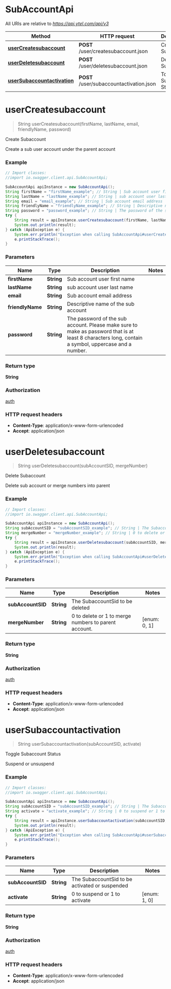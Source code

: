# SubAccountApi

All URIs are relative to *https://api.ytel.com/api/v3*

Method | HTTP request | Description
------------- | ------------- | -------------
[**userCreatesubaccount**](SubAccountApi.md#userCreatesubaccount) | **POST** /user/createsubaccount.json | Create Subaccount
[**userDeletesubaccount**](SubAccountApi.md#userDeletesubaccount) | **POST** /user/deletesubaccount.json | Delete Subaccount
[**userSubaccountactivation**](SubAccountApi.md#userSubaccountactivation) | **POST** /user/subaccountactivation.json | Toggle Subaccount Status


<a name="userCreatesubaccount"></a>
# **userCreatesubaccount**
> String userCreatesubaccount(firstName, lastName, email, friendlyName, password)

Create Subaccount

Create a sub user account under the parent account

### Example
```java
// Import classes:
//import io.swagger.client.api.SubAccountApi;

SubAccountApi apiInstance = new SubAccountApi();
String firstName = "firstName_example"; // String | Sub account user first name
String lastName = "lastName_example"; // String | sub account user last name
String email = "email_example"; // String | Sub account email address
String friendlyName = "friendlyName_example"; // String | Descriptive name of the sub account
String password = "password_example"; // String | The password of the sub account.  Please make sure to make as password that is at least 8 characters long, contain a symbol, uppercase and a number.
try {
    String result = apiInstance.userCreatesubaccount(firstName, lastName, email, friendlyName, password);
    System.out.println(result);
} catch (ApiException e) {
    System.err.println("Exception when calling SubAccountApi#userCreatesubaccount");
    e.printStackTrace();
}
```

### Parameters

Name | Type | Description  | Notes
------------- | ------------- | ------------- | -------------
 **firstName** | **String**| Sub account user first name |
 **lastName** | **String**| sub account user last name |
 **email** | **String**| Sub account email address |
 **friendlyName** | **String**| Descriptive name of the sub account |
 **password** | **String**| The password of the sub account.  Please make sure to make as password that is at least 8 characters long, contain a symbol, uppercase and a number. |

### Return type

**String**

### Authorization

[auth](../README.md#auth)

### HTTP request headers

 - **Content-Type**: application/x-www-form-urlencoded
 - **Accept**: application/json

<a name="userDeletesubaccount"></a>
# **userDeletesubaccount**
> String userDeletesubaccount(subAccountSID, mergeNumber)

Delete Subaccount

Delete sub account or merge numbers into parent

### Example
```java
// Import classes:
//import io.swagger.client.api.SubAccountApi;

SubAccountApi apiInstance = new SubAccountApi();
String subAccountSID = "subAccountSID_example"; // String | The SubaccountSid to be deleted
String mergeNumber = "mergeNumber_example"; // String | 0 to delete or 1 to merge numbers to parent account.
try {
    String result = apiInstance.userDeletesubaccount(subAccountSID, mergeNumber);
    System.out.println(result);
} catch (ApiException e) {
    System.err.println("Exception when calling SubAccountApi#userDeletesubaccount");
    e.printStackTrace();
}
```

### Parameters

Name | Type | Description  | Notes
------------- | ------------- | ------------- | -------------
 **subAccountSID** | **String**| The SubaccountSid to be deleted |
 **mergeNumber** | **String**| 0 to delete or 1 to merge numbers to parent account. | [enum: 0, 1]

### Return type

**String**

### Authorization

[auth](../README.md#auth)

### HTTP request headers

 - **Content-Type**: application/x-www-form-urlencoded
 - **Accept**: application/json

<a name="userSubaccountactivation"></a>
# **userSubaccountactivation**
> String userSubaccountactivation(subAccountSID, activate)

Toggle Subaccount Status

Suspend or unsuspend

### Example
```java
// Import classes:
//import io.swagger.client.api.SubAccountApi;

SubAccountApi apiInstance = new SubAccountApi();
String subAccountSID = "subAccountSID_example"; // String | The SubaccountSid to be activated or suspended
String activate = "activate_example"; // String | 0 to suspend or 1 to activate
try {
    String result = apiInstance.userSubaccountactivation(subAccountSID, activate);
    System.out.println(result);
} catch (ApiException e) {
    System.err.println("Exception when calling SubAccountApi#userSubaccountactivation");
    e.printStackTrace();
}
```

### Parameters

Name | Type | Description  | Notes
------------- | ------------- | ------------- | -------------
 **subAccountSID** | **String**| The SubaccountSid to be activated or suspended |
 **activate** | **String**| 0 to suspend or 1 to activate | [enum: 1, 0]

### Return type

**String**

### Authorization

[auth](../README.md#auth)

### HTTP request headers

 - **Content-Type**: application/x-www-form-urlencoded
 - **Accept**: application/json

